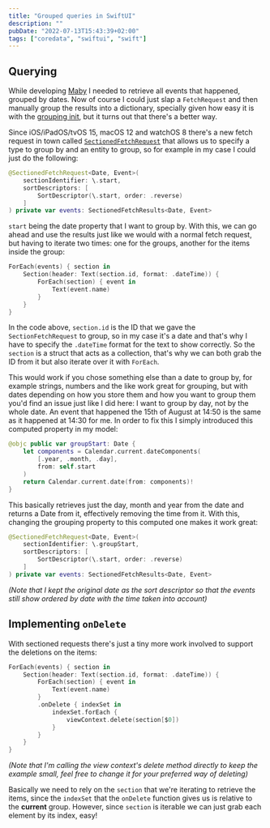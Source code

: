 ```yaml
---
title: "Grouped queries in SwiftUI"
description: ""
pubDate: "2022-07-13T15:43:39+02:00"
tags: ["coredata", "swiftui", "swift"]
---
```


## Querying

While developing [Maby](https://github.com/sleepyfran/maby/) I needed to retrieve all events that happened, grouped by dates. Now of course I could just slap a `FetchRequest` and then manually group the results into a dictionary, specially given how easy it is with the [grouping init](<https://developer.apple.com/documentation/swift/dictionary/init(grouping:by:)>), but it turns out that there's a better way.

Since iOS/iPadOS/tvOS 15, macOS 12 and watchOS 8 there's a new fetch request in town called [`SectionedFetchRequest`](https://developer.apple.com/documentation/swiftui/sectionedfetchrequest/) that allows us to specify a type to group by and an entity to group, so for example in my case I could just do the following:

```swift
@SectionedFetchRequest<Date, Event>(
	sectionIdentifier: \.start,
	sortDescriptors: [
		SortDescriptor(\.start, order: .reverse)
	]
) private var events: SectionedFetchResults<Date, Event>
```

`start` being the date property that I want to group by. With this, we can go ahead and use the results just like we would with a normal fetch request, but having to iterate two times: one for the groups, another for the items inside the group:

```swift
ForEach(events) { section in
	Section(header: Text(section.id, format: .dateTime)) {
		ForEach(section) { event in
			Text(event.name)
		}
	}
}
```

In the code above, `section.id` is the ID that we gave the `SectionFetchRequest` to group, so in my case it's a date and that's why I have to specify the `.dateTime` format for the text to show correctly. So the `section` is a struct that acts as a collection, that's why we can both grab the ID from it but also iterate over it with `ForEach`.

This would work if you chose something else than a date to group by, for example strings, numbers and the like work great for grouping, but with dates depending on how you store them and how you want to group them you'd find an issue just like I did here: I want to group by day, not by the whole date. An event that happened the 15th of August at 14:50 is the same as it happened at 14:30 for me. In order to fix this I simply introduced this computed property in my model:

```swift
@objc public var groupStart: Date {
	let components = Calendar.current.dateComponents(
		[.year, .month, .day],
		from: self.start
	)
	return Calendar.current.date(from: components)!
}
```

This basically retrieves just the day, month and year from the date and returns a Date from it, effectively removing the time from it. With this, changing the grouping property to this computed one makes it work great:

```swift
@SectionedFetchRequest<Date, Event>(
	sectionIdentifier: \.groupStart,
	sortDescriptors: [
		SortDescriptor(\.start, order: .reverse)
	]
) private var events: SectionedFetchResults<Date, Event>
```

_(Note that I kept the original date as the sort descriptor so that the events still show ordered by date with the time taken into account)_

## Implementing `onDelete`

With sectioned requests there's just a tiny more work involved to support the deletions on the items:

```swift
ForEach(events) { section in
	Section(header: Text(section.id, format: .dateTime)) {
		ForEach(section) { event in
			Text(event.name)
		}
		.onDelete { indexSet in
			indexSet.forEach {
				viewContext.delete(section[$0])
			}
		}
	}
}
```

_(Note that I'm calling the view context's delete method directly to keep the example small, feel free to change it for your preferred way of deleting)_

Basically we need to rely on the `section` that we're iterating to retrieve the items, since the `indexSet` that the `onDelete` function gives us is relative to the **current** group. However, since `section` is iterable we can just grab each element by its index, easy!
